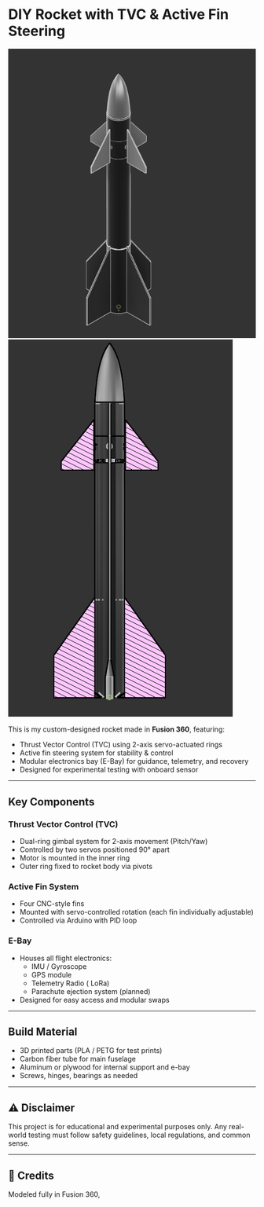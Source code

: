 #  DIY Rocket with TVC & Active Fin Steering

![Rocket Render - Front](./PHOTO1.png)
![Rocket Render - Rear](./PHOTO2.png)



This is my custom-designed rocket made in **Fusion 360**, featuring:

- Thrust Vector Control (TVC) using 2-axis servo-actuated rings
- Active fin steering system for stability & control
- Modular electronics bay (E-Bay) for guidance, telemetry, and recovery
- Designed for experimental testing with onboard sensor

---

##  Key Components

###  Thrust Vector Control (TVC)
- Dual-ring gimbal system for 2-axis movement (Pitch/Yaw)
- Controlled by two servos positioned 90° apart
- Motor is mounted in the inner ring
- Outer ring fixed to rocket body via pivots

###  Active Fin System
- Four CNC-style fins
- Mounted with servo-controlled rotation (each fin individually adjustable)
- Controlled via  Arduino with PID loop 

###  E-Bay 
- Houses all flight electronics:
  - IMU / Gyroscope
  - GPS module
  - Telemetry Radio ( LoRa)
  - Parachute ejection system (planned)
- Designed for easy access and modular swaps

---

##  Build Material 
- 3D printed parts (PLA / PETG for test prints)
- Carbon fiber tube for main fuselage 
- Aluminum or plywood for internal support and e-bay
- Screws, hinges, bearings as needed

---



## ⚠️ Disclaimer
This project is for educational and experimental purposes only. Any real-world testing must follow safety guidelines, local regulations, and common sense.

---

## 💬 Credits

Modeled fully in Fusion 360,



